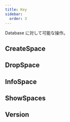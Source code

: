 ```yaml
---
title: Key
sidebar:
  order: 3
---
```


Database に対して可能な操作。

## CreateSpace

## DropSpace

## InfoSpace

## ShowSpaces

## Version
